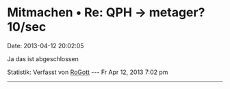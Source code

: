 Mitmachen • Re: QPH -\> metager? 10/sec
=======================================

Date: 2013-04-12 20:02:05

Ja das ist abgeschlossen

Statistik: Verfasst von
[RoGott](http://forum.yacy-websuche.de/memberlist.php?mode=viewprofile&u=8821)
--- Fr Apr 12, 2013 7:02 pm

------------------------------------------------------------------------
